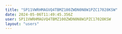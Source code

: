 ```yaml
---
title: "SP11VWRHMAGVQ4TBMZ100ZWDN0N8W1PZC17028KSW"
date: 2024-05-06T11:49:45.356Z
user: SP11VWRHMAGVQ4TBMZ100ZWDN0N8W1PZC17028KSW
layout: "users"
---
```

    
